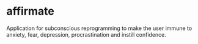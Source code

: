 # affirmate
Application for subconscious reprogramming to make the user immune to anxiety, fear, depression, procrastination and instill confidence.

